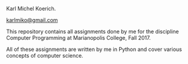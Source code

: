 Karl Michel Koerich.

karlmiko@gmail.com

This repository contains all assignments done by me for the discipline Computer Programming at Marianopolis College, Fall 2017.

All of these assignments are written by me in Python and cover various concepts of computer science.

